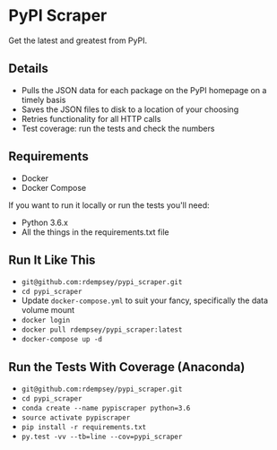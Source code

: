 # PyPI Scraper

Get the latest and greatest from PyPI.

## Details

* Pulls the JSON data for each package on the PyPI homepage on a timely basis
* Saves the JSON files to disk to a location of your choosing
* Retries functionality for all HTTP calls
* Test coverage: run the tests and check the numbers

## Requirements
* Docker
* Docker Compose

If you want to run it locally or run the tests you'll need:

* Python 3.6.x
* All the things in the requirements.txt file

## Run It Like This

* `git@github.com:rdempsey/pypi_scraper.git`
* `cd pypi_scraper`
* Update `docker-compose.yml` to suit your fancy, specifically the data volume mount
* `docker login`
* `docker pull rdempsey/pypi_scraper:latest`
* `docker-compose up -d`

## Run the Tests With Coverage (Anaconda)

* `git@github.com:rdempsey/pypi_scraper.git`
* `cd pypi_scraper`
* `conda create --name pypiscraper python=3.6`
* `source activate pypiscraper`
* `pip install -r requirements.txt`
* `py.test -vv --tb=line --cov=pypi_scraper`